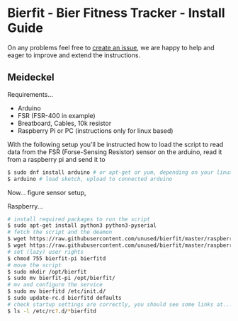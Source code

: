 
# Bierfit - Bier Fitness Tracker - Install Guide

On any problems feel free to [create an issue](github), we are happy to help and eager to improve and extend the instructions.

## Meideckel

Requirements...
- Arduino
- FSR (FSR-400 in example)
- Breatboard, Cables, 10k resistor
- Raspberry Pi or PC (instructions only for linux based)

With the following setup you'll be instructed how to load the script to read data from the FSR (Forse-Sensing Resistor) sensor on the arduino, read it from a raspberry pi and send it to 

```sh
$ sudo dnf install arduino # or apt-get or yum, depending on your linux box :)
$ arduino # load sketch, upload to connected arduino
```

Now... figure sensor setup, 

Raspberry...

```sh
# install required packages to run the script
$ sudo apt-get install python3 python3-pyserial
# fetch the script and the deamon
$ wget https://raw.githubusercontent.com/unused/bierfit/master/raspberry/bierfit-pi
$ wget https://raw.githubusercontent.com/unused/bierfit/master/raspberry/bierfitd
# set (lazy) user rights
$ chmod 755 bierfit-pi bierfitd
# move the script
$ sudo mkdir /opt/bierfit
$ sudo mv bierfit-pi /opt/bierfit/
# mv and configure the service
$ sudo mv bierfitd /etc/init.d/
$ sudo update-rc.d bierfitd defaults
# check startup settings are correctly, you should see some links at...
$ ls -l /etc/rc?.d/*bierfitd
```

[github]: https://github.com/unused/bierfit  "Bierfit Fitness Tracker"
